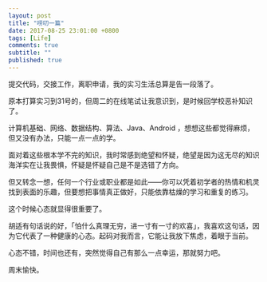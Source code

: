 ```yaml
---
layout: post
title: "唠叨一篇"
date: 2017-08-25 23:01:00 +0800
tags: [Life]
comments: true
subtitle: ""
published: true
---
```

提交代码，交接工作，离职申请，我的实习生活总算是告一段落了。

原本打算实习到31号的，但周二的在线笔试让我意识到，是时候回学校恶补知识了。

计算机基础、网络、数据结构、算法、Java、Android ，想想这些都觉得麻烦，但又没有办法，只能一点一点的学。

面对着这些根本学不完的知识，我时常感到绝望和怀疑，绝望是因为这无尽的知识海洋实在让我畏惧，怀疑是怀疑自己是不是选错了方向。

但又转念一想，任何一个行业或职业都是如此——你可以凭着初学者的热情和机灵找到表面的乐趣，但要想把事情真正做好，只能依靠枯燥的学习和重复的练习。

这个时候心态就显得很重要了。

胡适有句话说的好，「怕什么真理无穷，进一寸有一寸的欢喜」，我喜欢这句话，因为它代表了一种健康的心态。起码对我而言，它能让我放下焦虑，着眼于当前。

心态不错，时间也还有，突然觉得自己有那么一点幸运，那就努力吧。

周末愉快。